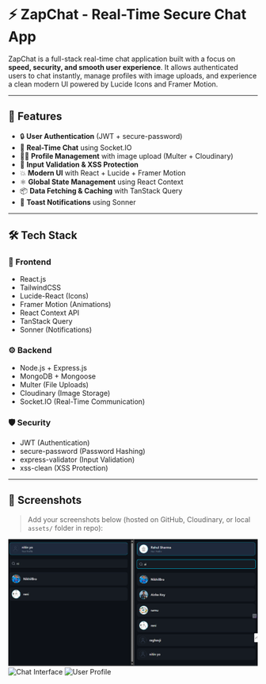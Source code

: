 # ⚡ ZapChat - Real-Time Secure Chat App

ZapChat is a full-stack real-time chat application built with a focus on **speed, security, and smooth user experience**. It allows authenticated users to chat instantly, manage profiles with image uploads, and experience a clean modern UI powered by Lucide Icons and Framer Motion.

---

## 🚀 Features

- 🔒 **User Authentication** (JWT + secure-password)
- 💬 **Real-Time Chat** using Socket.IO
- 🧑‍💻 **Profile Management** with image upload (Multer + Cloudinary)
- 🧼 **Input Validation & XSS Protection**
- 💥 **Modern UI** with React + Lucide + Framer Motion
- ⚛️ **Global State Management** using React Context
- 📦 **Data Fetching & Caching** with TanStack Query
- 🔔 **Toast Notifications** using Sonner

---

## 🛠️ Tech Stack

### 🧩 Frontend
- React.js
- TailwindCSS
- Lucide-React (Icons)
- Framer Motion (Animations)
- React Context API
- TanStack Query
- Sonner (Notifications)

### ⚙️ Backend
- Node.js + Express.js
- MongoDB + Mongoose
- Multer (File Uploads)
- Cloudinary (Image Storage)
- Socket.IO (Real-Time Communication)

### 🛡️ Security
- JWT (Authentication)
- secure-password (Password Hashing)
- express-validator (Input Validation)
- xss-clean (XSS Protection)

---

## 📸 Screenshots

> Add your screenshots below (hosted on GitHub, Cloudinary, or local `assets/` folder in repo):

![Login Page](https://github.com/100NikhilBro/real-time-chat-app/blob/master/Screenshot%202025-07-30%20072259.png)
![Chat Interface](./assets/chat.png)
![User Profile](./assets/profile.png)



